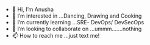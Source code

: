 - 👋 Hi, I’m Anusha
- 👀 I’m interested in ...Dancing, Drawing and Cooking
- 🌱 I’m currently learning ...SRE- DevOps/ DevSecOps
- 💞️ I’m looking to collaborate on ...ummm.......nothing
- 📫 How to reach me ...just text me!


<!---
mamidi98/mamidi98 is a ✨ special ✨ repository because its `README.md` (this file) appears on your GitHub profile.
You can click the Preview link to take a look at your changes.
--->
